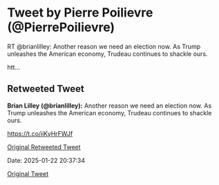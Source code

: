 # Tweet by Pierre Poilievre (@PierrePoilievre)

RT @brianlilley: Another reason we need an election now. 
As Trump unleashes the American economy, Trudeau continues to shackle ours. 

htt…

## Retweeted Tweet

**Brian Lilley (@brianlilley):** Another reason we need an election now. 
As Trump unleashes the American economy, Trudeau continues to shackle ours. 

https://t.co/iiKyHrFWJf

[Original Retweeted Tweet](https://x.com/brianlilley/status/1881866829649596670)

Date: 2025-01-22 20:37:34

[Original Tweet](https://x.com/PierrePoilievre/status/1882165735704948749)
